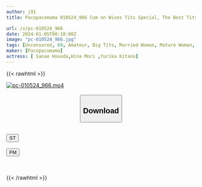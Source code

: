 ```yaml
---
author: j91
title: Pacopacomama 010524_966 Cum on Wives Tits Special, The Best Tits Making Me Cum Sanae HosodaHina Mori Yurika Kitano

url: /v/pc-010524_966
date: 2024-01-05T00:10:00Z
image: "pc-010524_966.jpg"
tags: [Uncensored, 69, Amateur, Big Tits, Married Woman, Mature Woman, Nice Ass, Sexy Legs, Shaved, Slender]
maker: [Pacopacomama]
actress: [ Sanae Hosoda,Hina Mori ,Yurika Kitano]
---
```



{{< rawhtml >}}

<div class="video" data-videoid="Zz6zblRX6duPlX">
    <a href="javascript:;">
        <img src="/v/pc-010524_966/pc-010524_966.jpg" width="WIDTH" height="HEIGHT" alt="pc-010524_966.mp4" loading="lazy">
    </a>
</div>

<script type="text/javascript" src="https://j91.asia/asset/on-demand-st.js"></script>

<br>
  <link rel="stylesheet" href="https://j91.asia/asset/bs5.css">
  
  <center>
  <button class="btn btn-primary" type="button" data-bs-toggle="collapse" data-bs-target=".multi-collapse" aria-expanded="false" aria-controls="multiCollapseExample1 multiCollapseExample2"><h2>Download</h2></button></center>
</p>
<div class="row">
  <div class="col">
    <div class="collapse multi-collapse" id="multiCollapseExample1">
      <div class="card card-body">
	      	      <br>
<div class="buttons">  
<a href="https://streamtape.to/v/Zz6zblRX6duPlX" target="_blank"><button class="btn-hover color-3"><i class="fa fa-download"></i> ST</button></a></div>
    </div>
  </div>
</div>
  <div class="col">
    <div class="collapse multi-collapse" id="multiCollapseExample2">
      <div class="card card-body">
	      <br>
<div class="buttons">
    <a href="https://filemoon.sx/d/ht78dhxxzvz3" target="_blank"><button class="btn-hover color-8"><i class="fa fa-download"></i> FM</button></a></div>
<br><br>
      </div>
    </div>
  </div>
</div>

{{< /rawhtml >}}
